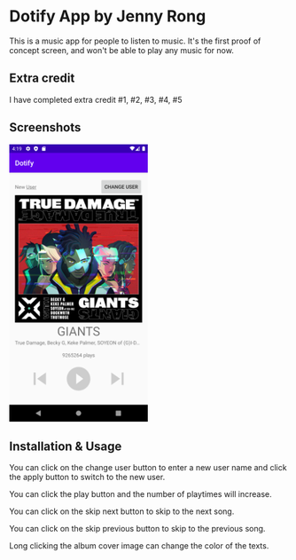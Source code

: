 # Dotify App by Jenny Rong

This is a music app for people to listen to music. It's the first proof of concept screen, and won't be able to play any music for now.

## Extra credit
I have completed extra credit #1, #2, #3, #4, #5 

## Screenshots
<img src="./screenshot1.png" alt="Screenshot of the app" height="500" />


## Installation & Usage
You can click on the change user button to enter a new user name and click the apply button to switch to the new user.

You can click the play button and the number of playtimes will increase.

You can click on the skip next button to skip to the next song.

You can click on the skip previous button to skip to the previous song. 

Long clicking the album cover image can change the color of the texts. 

